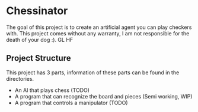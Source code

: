 ﻿# Chessinator
The goal of this project is to create an artificial agent you can play checkers with. This project comes without any warranty, I am not responsible for the death of your dog :). GL HF

## Project Structure
 This project has 3 parts, information of these parts can be found in the directories.
 * An AI that plays chess (TODO)
 * A program that can recognize the board and pieces (Semi working, WIP)
 * A program that controls a manipulator (TODO)
